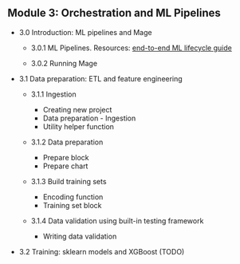 ## Module 3: Orchestration and ML Pipelines
*  3.0 Introduction: ML pipelines and Mage
    
    * 3.0.1 ML Pipelines. Resources: [end-to-end ML lifecycle guide](https://mageai.notion.site/The-definitive-end-to-end-machine-learning-ML-lifecycle-guide-and-tutorial-for-data-engineers-ea24db5e562044c29d7227a67e70fd56)
    
    * 3.0.2 Running Mage

* 3.1 Data preparation: ETL and feature engineering
    * 3.1.1 Ingestion
        - Creating new project
        - Data preparation - Ingestion
        - Utility helper function

    * 3.1.2 Data preparation
        - Prepare block
        - Prepare chart

    * 3.1.3 Build training sets
        - Encoding function
        - Training set block

    * 3.1.4 Data validation using built-in testing framework
        - Writing data validation

* 3.2 Training: sklearn models and XGBoost (TODO)